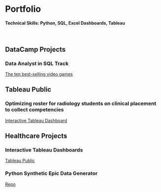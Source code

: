 # Portfolio
#### Technical Skills: Python, SQL, Excel Dashboards, Tableau
<br>

## DataCamp Projects
### Data Analyst in SQL Track
[The ten best-selling video games]()
<br>

## Tableau Public
### Optimizing roster for radiology students on clinical placement to collect competencies
[Interactive Tableau Dashboard]()
<br>

## Healthcare Projects
### Interactive Tableau Dashboards 
[Tableau Public]()
### Python Synthetic Epic Data Generator
[Repo]()
